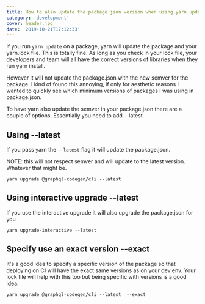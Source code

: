 ```yaml
---
title: How to also update the package.json version when using yarn update
category: 'development'
cover: header.jpg
date: '2019-10-21T17:12:33'
---
```


If you run `yarn update` on a package, yarn will update the package and your yarn.lock file. This is totally fine. As long as you check in your lock file, your developers and team will all have the correct versions of libraries when they run yarn install.

However it will not update the package.json with the new semver for the package. I kind of found this annoying, if only for aesthetic reasons I wanted to quickly see which minimum versions of packages I was using in package.json.

<!-- end excerpt -->

To have yarn also update the semver in your package.json there are a couple of options. Essentially you need to add --latest

## Using --latest

If you pass yarn the `--latest` flag it will update the package.json.

NOTE: this will not respect semver and will update to the latest version. Whatever that might be.

```shell
yarn upgrade @graphql-codegen/cli --latest
```

## Using interactive upgrade --latest

If you use the interactive upgrade it will also upgrade the package.json for you

```shell
yarn upgrade-interactive --latest
```

## Specify use an exact version --exact

It's a good idea to specify a specific version of the package so that deploying on CI will have the exact same versions as on your dev env. Your lock file will help with this too but being specific with versions is a good idea.

```shell
yarn upgrade @graphql-codegen/cli --latest  --exact
```

